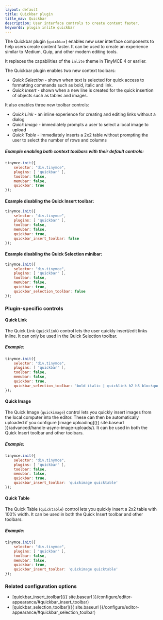 ```yaml
---
layout: default
title: Quickbar plugin
title_nav: Quickbar
description: User interface controls to create content faster.
keywords: plugin inlite quickbar
---
```


The Quickbar plugin (`quickbar`) enables new user interface components to help users create content faster. It can be used to create an experience similar to Medium, Quip, and other modern editing tools.

It replaces the capabilities of the `inlite` theme in TinyMCE 4 or earlier.

The Quickbar plugin enables two new context toolbars:

* _Quick Selection_ - shown when text is selected for quick access to formatting commands such as bold, italic and link. 
* _Quick Insert_ - shown when a new line is created for the quick insertion of objects such as tables and images.

It also enables three new toolbar controls:

* _Quick Link_ - an inline experience for creating and editing links without a dialog
* _Quick Image_ - immediately prompts a user to select a local image to upload
* _Quick Table_ - immediately inserts a 2x2 table without prompting the user to select the number of rows and columns


##### Example enabling both context toolbars with their default controls:

```js
tinymce.init({
    selector: "div.tinymce",
    plugins: [ 'quickbar' ],
    toolbar: false,
    menubar: false,
    quickbar: true
});
```
#### Example disabling the Quick Insert toolbar:

```js
tinymce.init({
    selector: "div.tinymce",
    plugins: [ 'quickbar' ],
    toolbar: false,
    menubar: false,
    quickbar: true,
    quickbar_insert_toolbar: false
});
```

#### Example disabling the Quick Selection minibar:

```js
tinymce.init({
    selector: "div.tinymce",
    plugins: [ 'quickbar' ],
    toolbar: false,
    menubar: false,
    quickbar: true,
    quickbar_selection_toolbar: false
});
```

### Plugin-specific controls

#### Quick Link

The Quick Link (`quicklink`) control lets the user quickly insert/edit links inline. It can only be used in the Quick Selection toolbar.

##### Example:

```js
tinymce.init({
    selector: "div.tinymce",
    plugins: [ 'quickbar' ],
    toolbar: false,
    menubar: false,
    quickbar: true,
    quickbar_selection_toolbar: 'bold italic | quicklink h2 h3 blockquote'
});
```

#### Quick Image

The Quick Image (`quickimage`) control lets you quickly insert images from the local computer into the editor. These can then be automatically uploaded if you configure [image uploading]({{ site.baseurl }}/advanced/handle-async-image-uploads/). It can be used in both the Quick Insert toolbar and other toolbars.

##### Example:

```js
tinymce.init({
    selector: "div.tinymce",
    plugins: [ 'quickbar' ],
    toolbar: false,
    menubar: false,
    quickbar: true,
    quickbar_insert_toolbar: 'quickimage quicktable'
});
```

#### Quick Table

The Quick Table (`quicktable`) control lets you quickly insert a 2x2 table with 100% width. It can be used in both the Quick Insert toolbar and other toolbars.

##### Example:

```js
tinymce.init({
    selector: "div.tinymce",
    plugins: [ 'quickbar' ],
    toolbar: false,
    menubar: false,
    quickbar: true,
    quickbar_insert_toolbar: 'quickimage quicktable'
});
```

### Related configuration options

* [quickbar_insert_toolbar]({{ site.baseurl }}/configure/editor-appearance/#quickbar_insert_toolbar)
* [quickbar_selection_toolbar]({{ site.baseurl }}/configure/editor-appearance/#quickbar_selection_toolbar)
